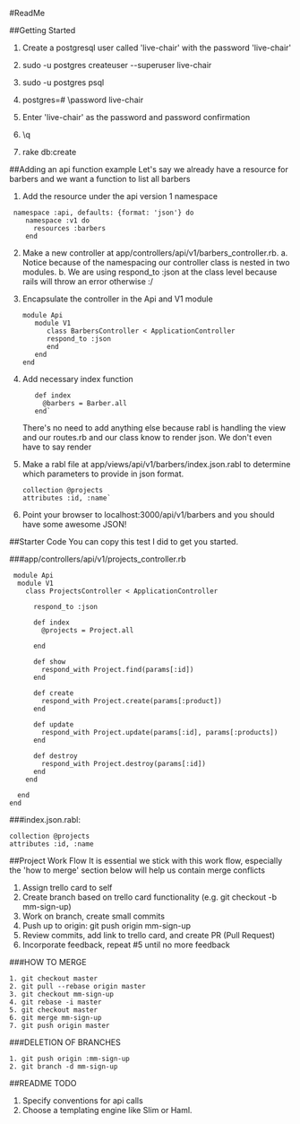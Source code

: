 #ReadMe

##Getting Started
1. Create a postgresql user called 'live-chair' with the password 'live-chair'
  1. sudo -u postgres createuser --superuser live-chair
  2. sudo -u postgres psql
  3. postgres=# \password live-chair
  4. Enter 'live-chair' as the password and password confirmation 
  5. \q 

2. rake db:create


##Adding an api function example
Let's say we already have a resource for barbers and we want a function to list all barbers

1. Add the resource under the api version 1 namespace
```
 namespace :api, defaults: {format: 'json'} do
    namespace :v1 do
      resources :barbers
    end
```

2. Make a new controller at app/controllers/api/v1/barbers_controller.rb. 
  a. Notice because of the namespacing our controller class is nested in two modules.
  b. We are using respond_to :json at the class level because rails will throw an error otherwise :/

3. Encapsulate the controller in the Api and V1 module
   ```
   module Api
      module V1         
         class BarbersController < ApplicationController
	     respond_to :json	
         end
      end
   end
   ```
4. Add necessary index function
   ```
      def index
        @barbers = Barber.all
      end`
   ```	
    
    There's no need to add anything else because rabl is handling the view and our routes.rb and our class know to render json. We don't even     have to say render

5. Make a rabl file at app/views/api/v1/barbers/index.json.rabl to determine which parameters to provide in json format.
   ```
   collection @projects
   attributes :id, :name`
   ```

6. Point your browser to localhost:3000/api/v1/barbers and you should have some awesome JSON!

##Starter Code
You can copy this test I did to get you started.

###app/controllers/api/v1/projects_controller.rb
```
 module Api
  module V1
    class ProjectsController < ApplicationController
      
      respond_to :json
      
      def index
        @projects = Project.all

      end

      def show
        respond_with Project.find(params[:id])
      end
      
      def create
        respond_with Project.create(params[:product])
      end
      
      def update
        respond_with Project.update(params[:id], params[:products])
      end
      
      def destroy
        respond_with Project.destroy(params[:id])
      end
    end

  end
end
```


###index.json.rabl:
```
collection @projects
attributes :id, :name
```

##Project Work Flow
It is essential we stick with this work flow, especially the 'how to merge' section below will help us contain merge conflicts

1. Assign trello card to self
2. Create branch based on trello card functionality (e.g. git checkout -b mm-sign-up)
3. Work on branch, create small commits
4. Push up to origin: git push origin mm-sign-up
5. Review commits, add link to trello card, and create PR (Pull Request)
6. Incorporate feedback, repeat #5 until no more feedback

###HOW TO MERGE
```
1. git checkout master
2. git pull --rebase origin master
3. git checkout mm-sign-up
4. git rebase -i master
5. git checkout master
6. git merge mm-sign-up
7. git push origin master
```

###DELETION OF BRANCHES
```
1. git push origin :mm-sign-up
2. git branch -d mm-sign-up
```

##README TODO
1. Specify conventions for api calls
2. Choose a templating engine like Slim or Haml.
